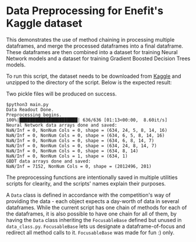 # Data Preprocessing for Enefit's Kaggle dataset

This demonstrates the use of method chaining in processing multiple dataframes, and merge the processed dataframes into a final dataframe. These dataframes are then combined into a dataset for training Neural Network models and a dataset for training Gradient Boosted Decision Trees models.

To run this script, the dataset needs to be downloaded from [Kaggle](https://www.kaggle.com/competitions/predict-energy-behavior-of-prosumers) and unzipped to the directory of the script. Below is the expected result:

Two pickle files will be produced on success.

```
$python3 main.py
Data Readout Done.
Preprocessing begins.
100%|██████████████████████| 636/636 [01:13<00:00,  8.60it/s]
Neural Network data arrays done and saved:
NaN/Inf = 0, NonNum Cols = 0, shape = (634, 24, 5, 8, 14, 16)
NaN/Inf = 0, NonNum Cols = 0, shape = (634, 6, 5, 8, 14, 16)
NaN/Inf = 0, NonNum Cols = 0, shape = (634, 6, 8, 14, 7)
NaN/Inf = 0, NonNum Cols = 0, shape = (634, 24, 8, 14, 7)
NaN/Inf = 0, NonNum Cols = 0, shape = (634, 8, 14)
NaN/Inf = 0, NonNum Cols = 1, shape = (634, 1)
GBDT data arrays done and saved:
NaN/Inf = 7152, NonNum Cols = 0, shape = (2012496, 201)
```

The preprocessing functions are intentionally saved in multiple utilities scripts for clearity, and the scripts' names explain their purposes.

A `Data` class is defined in accordance with the competition's way of providing the data - each object expects a day-worth of data in several dataframes. While the current script has one chain of methods for each of the dataframes, it is also possible to have one chain for all of them, by having the `Data` class inheriting the `FocusableBase` defined but unused in `data_class.py`. `FocusableBase` lets us designate a dataframe-of-focus and redirect all method calls to it. `FocusableBase` was made for fun :) only.